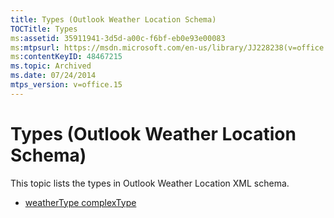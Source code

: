 ```yaml
---
title: Types (Outlook Weather Location Schema)
TOCTitle: Types
ms:assetid: 35911941-3d5d-a00c-f6bf-eb0e93e00083
ms:mtpsurl: https://msdn.microsoft.com/en-us/library/JJ228238(v=office.15)
ms:contentKeyID: 48467215
ms.topic: Archived
ms.date: 07/24/2014
mtps_version: v=office.15
---
```


# Types (Outlook Weather Location Schema)

This topic lists the types in Outlook Weather Location XML schema.

  - [weatherType complexType](weathertype-complextype-outlook-weather-location-schema.md)

